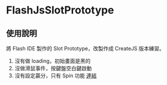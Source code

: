 # FlashJsSlotPrototype
## 使用說明
將 Flash IDE 製作的 Slot Prototype，改製作成 CreateJS 版本練習。
1. 沒有做 loading，初始畫面是黑的
2. 沒做滑鼠事件，按鍵盤空白鍵啟動
3. 沒有設定贏分，只有 Spin 功能
[連結](https://todd4diy.github.io/FlSlotPrototype/)

